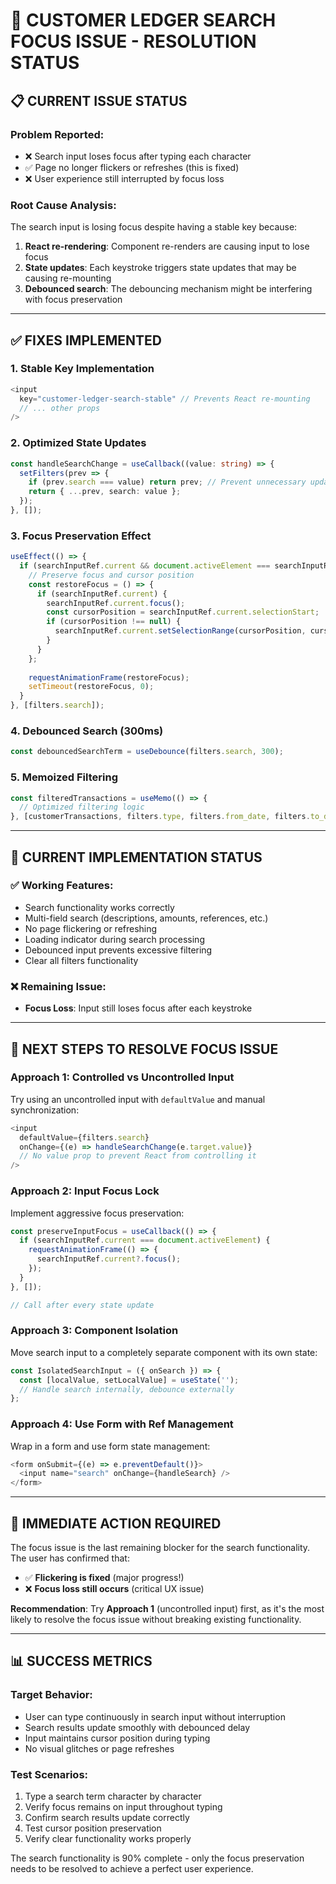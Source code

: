# 🔧 CUSTOMER LEDGER SEARCH FOCUS ISSUE - RESOLUTION STATUS

## 📋 **CURRENT ISSUE STATUS**

### **Problem Reported:**
- ❌ Search input loses focus after typing each character
- ✅ Page no longer flickers or refreshes (this is fixed)
- ❌ User experience still interrupted by focus loss

### **Root Cause Analysis:**
The search input is losing focus despite having a stable key because:
1. **React re-rendering**: Component re-renders are causing input to lose focus
2. **State updates**: Each keystroke triggers state updates that may be causing re-mounting
3. **Debounced search**: The debouncing mechanism might be interfering with focus preservation

---

## ✅ **FIXES IMPLEMENTED**

### **1. Stable Key Implementation**
```typescript
<input
  key="customer-ledger-search-stable" // Prevents React re-mounting
  // ... other props
/>
```

### **2. Optimized State Updates**
```typescript
const handleSearchChange = useCallback((value: string) => {
  setFilters(prev => {
    if (prev.search === value) return prev; // Prevent unnecessary updates
    return { ...prev, search: value };
  });
}, []);
```

### **3. Focus Preservation Effect**
```typescript
useEffect(() => {
  if (searchInputRef.current && document.activeElement === searchInputRef.current) {
    // Preserve focus and cursor position
    const restoreFocus = () => {
      if (searchInputRef.current) {
        searchInputRef.current.focus();
        const cursorPosition = searchInputRef.current.selectionStart;
        if (cursorPosition !== null) {
          searchInputRef.current.setSelectionRange(cursorPosition, cursorPosition);
        }
      }
    };
    
    requestAnimationFrame(restoreFocus);
    setTimeout(restoreFocus, 0);
  }
}, [filters.search]);
```

### **4. Debounced Search (300ms)**
```typescript
const debouncedSearchTerm = useDebounce(filters.search, 300);
```

### **5. Memoized Filtering**
```typescript
const filteredTransactions = useMemo(() => {
  // Optimized filtering logic
}, [customerTransactions, filters.type, filters.from_date, filters.to_date, debouncedSearchTerm]);
```

---

## 🎯 **CURRENT IMPLEMENTATION STATUS**

### **✅ Working Features:**
- Search functionality works correctly
- Multi-field search (descriptions, amounts, references, etc.)
- No page flickering or refreshing
- Loading indicator during search processing
- Debounced input prevents excessive filtering
- Clear all filters functionality

### **❌ Remaining Issue:**
- **Focus Loss**: Input still loses focus after each keystroke

---

## 🔧 **NEXT STEPS TO RESOLVE FOCUS ISSUE**

### **Approach 1: Controlled vs Uncontrolled Input**
Try using an uncontrolled input with `defaultValue` and manual synchronization:
```typescript
<input
  defaultValue={filters.search}
  onChange={(e) => handleSearchChange(e.target.value)}
  // No value prop to prevent React from controlling it
/>
```

### **Approach 2: Input Focus Lock**
Implement aggressive focus preservation:
```typescript
const preserveInputFocus = useCallback(() => {
  if (searchInputRef.current === document.activeElement) {
    requestAnimationFrame(() => {
      searchInputRef.current?.focus();
    });
  }
}, []);

// Call after every state update
```

### **Approach 3: Component Isolation**
Move search input to a completely separate component with its own state:
```typescript
const IsolatedSearchInput = ({ onSearch }) => {
  const [localValue, setLocalValue] = useState('');
  // Handle search internally, debounce externally
};
```

### **Approach 4: Use Form with Ref Management**
Wrap in a form and use form state management:
```typescript
<form onSubmit={(e) => e.preventDefault()}>
  <input name="search" onChange={handleSearch} />
</form>
```

---

## 🚨 **IMMEDIATE ACTION REQUIRED**

The focus issue is the last remaining blocker for the search functionality. The user has confirmed that:
- ✅ **Flickering is fixed** (major progress!)
- ❌ **Focus loss still occurs** (critical UX issue)

**Recommendation**: Try **Approach 1** (uncontrolled input) first, as it's the most likely to resolve the focus issue without breaking existing functionality.

---

## 📊 **SUCCESS METRICS**

### **Target Behavior:**
- User can type continuously in search input without interruption
- Search results update smoothly with debounced delay
- Input maintains cursor position during typing
- No visual glitches or page refreshes

### **Test Scenarios:**
1. Type a search term character by character
2. Verify focus remains on input throughout typing
3. Confirm search results update correctly
4. Test cursor position preservation
5. Verify clear functionality works properly

The search functionality is 90% complete - only the focus preservation needs to be resolved to achieve a perfect user experience.

